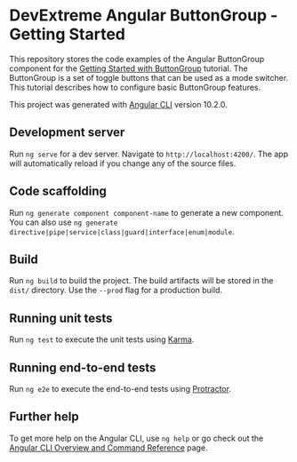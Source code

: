 # DevExtreme Angular ButtonGroup - Getting Started 

This repository stores the code examples of the Angular ButtonGroup component for the [Getting Started with ButtonGroup](https://js.devexpress.com/Documentation/Guide/UI_Components/ButtonGroup/Getting_Started_with_ButtonGroup/) tutorial. The ButtonGroup is a set of toggle buttons that can be used as a mode switcher. This tutorial describes how to configure basic ButtonGroup features. 

This project was generated with [Angular CLI](https://github.com/angular/angular-cli) version 10.2.0.

## Development server

Run `ng serve` for a dev server. Navigate to `http://localhost:4200/`. The app will automatically reload if you change any of the source files.

## Code scaffolding

Run `ng generate component component-name` to generate a new component. You can also use `ng generate directive|pipe|service|class|guard|interface|enum|module`.

## Build

Run `ng build` to build the project. The build artifacts will be stored in the `dist/` directory. Use the `--prod` flag for a production build.

## Running unit tests

Run `ng test` to execute the unit tests using [Karma](https://karma-runner.github.io).

## Running end-to-end tests

Run `ng e2e` to execute the end-to-end tests using [Protractor](http://www.protractortest.org/).

## Further help

To get more help on the Angular CLI, use `ng help` or go check out the [Angular CLI Overview and Command Reference](https://angular.io/cli) page.
